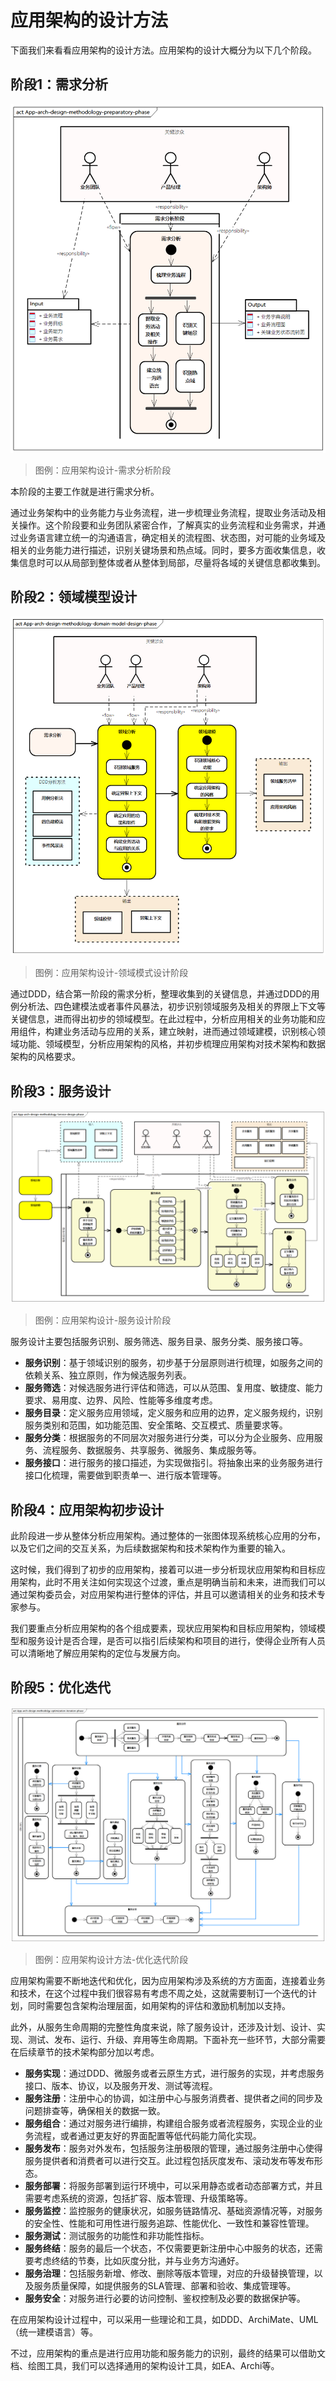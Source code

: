 # 应用架构的设计方法

下面我们来看看应用架构的设计方法。应用架构的设计大概分为以下几个阶段。

## 阶段1：需求分析

![应用架构设计-需求分析阶段](images/App-arch-design-methodology-preparatory-phase.png)

> 图例：应用架构设计-需求分析阶段

本阶段的主要工作就是进行需求分析。

通过业务架构中的业务能力与业务流程，进一步梳理业务流程，提取业务活动及相关操作。这个阶段要和业务团队紧密合作，了解真实的业务流程和业务需求，并通过业务语言建立统一的沟通语言，确定相关的流程图、状态图，对可能的业务域及相关的业务能力进行描述，识别关键场景和热点域。同时，要多方面收集信息，收集信息时可以从局部到整体或者从整体到局部，尽量将各域的关键信息都收集到。

## 阶段2：领域模型设计

![应用架构设计-领域模式设计阶段](images/App-arch-design-methodology-domain-model-design-phase.png)

> 图例：应用架构设计-领域模式设计阶段

通过DDD，结合第一阶段的需求分析，整理收集到的关键信息，并通过DDD的用例分析法、四色建模法或者事件风暴法，初步识别领域服务及相关的界限上下文等关键信息，进而得出初步的领域模型。在此过程中，分析应用相关的业务功能和应用组件，构建业务活动与应用的关系，建立映射，进而通过领域建模，识别核心领域功能、领域模型，分析应用架构的风格，并初步梳理应用架构对技术架构和数据架构的风格要求。

## 阶段3：服务设计

![应用架构设计-服务设计阶段](images/App-arch-design-methodology-Service-design-phase.png)

> 图例：应用架构设计-服务设计阶段

服务设计主要包括服务识别、服务筛选、服务目录、服务分类、服务接口等。

- **服务识别**：基于领域识别的服务，初步基于分层原则进行梳理，如服务之间的依赖关系、独立原则，作为候选服务列表。
- **服务筛选**：对候选服务进行评估和筛选，可以从范围、复用度、敏捷度、能力要求、易用度、边界、风险、性能等多维度考虑。
- **服务目录**：定义服务应用领域，定义服务和应用的边界，定义服务规约，识别服务类别和范围，如功能范围、安全策略、交互模式、质量要求等。
- **服务分类**：根据服务的不同层次对服务进行分类，可以分为企业服务、应用服务、流程服务、数据服务、共享服务、微服务、集成服务等。
- **服务接口**：进行服务的接口描述，为实现做指引。将抽象出来的业务服务进行接口化梳理，需要做到职责单一、进行版本管理等。

## 阶段4：应用架构初步设计

此阶段进一步从整体分析应用架构。通过整体的一张图体现系统核心应用的分布，以及它们之间的交互关系，为后续数据架构和技术架构作为重要的输入。

这时候，我们得到了初步的应用架构，接着可以进一步分析现状应用架构和目标应用架构，此时不用关注如何实现这个过渡，重点是明确当前和未来，进而我们可以通过架构委员会，对应用架构进行整体的评估，并且可以邀请相关的业务和技术专家参与。

我们要重点分析应用架构的各个组成要素，现状应用架构和目标应用架构，领域模型和服务设计是否合理，是否可以指引后续架构和项目的进行，使得企业所有人员可以清晰地了解应用架构的定位与发展方向。

## 阶段5：优化迭代

![应用架构设计方法-优化迭代阶段](images/App-arch-design-methodolgy-optimization-iteration-phase.png)

> 图例：应用架构设计方法-优化迭代阶段

应用架构需要不断地迭代和优化，因为应用架构涉及系统的方方面面，连接着业务和技术，在这个过程中我们很容易有考虑不周之处，这就需要制订一个迭代的计划，同时需要包含架构治理层面，如用架构的评估和激励机制加以支持。

此外，从服务生命周期的完整性角度来说，除了服务设计，还涉及计划、设计、实现、测试、发布、运行、升级、弃用等生命周期。下面补充一些环节，大部分需要在后续章节的技术架构部分加以考虑。

- **服务实现**：通过DDD、微服务或者云原生方式，进行服务的实现，并考虑服务接口、版本、协议，以及服务开发、测试等流程。
- **服务注册**：注册中心的协调，如注册中心与服务消费者、提供者之间的同步及问题排查等，确保相关的数据一致。
- **服务组合**：通过对服务进行编排，构建组合服务或者流程服务，实现企业的业务流程，或者通过更友好的界面配置等低代码能力简化实现。
- **服务发布**：服务对外发布，包括服务注册极限的管理，通过服务注册中心使得服务提供者和消费者可以进行交互。此过程包括灰度发布、滚动发布等发布形态。
- **服务部署**：将服务部署到运行环境中，可以采用静态或者动态部署方式，并且需要考虑系统的资源，包括扩容、版本管理、升级策略等。
- **服务监控**：监控服务的健康状况，如服务链路情况、基础资源情况等，对服务的安全性、性能和可用性进行服务追踪、性能优化、一致性和兼容性管理。
- **服务测试**：测试服务的功能性和非功能性指标。
- **服务终结**：服务的最后一个状态，不仅需要更新注册中心中服务的状态，还需要考虑终结的节奏，比如灰度分批，并与业务方沟通好。
- **服务治理**：包括服务新增、修改、删除等版本管理，对应的升级替换管理，以及服务质量保障，如提供服务的SLA管理、部署和验收、集成管理等。
- **服务安全**：对服务进行必要的访问控制、鉴权控制及必要的数据保护等。

在应用架构设计过程中，可以采用一些理论和工具，如DDD、ArchiMate、UML（统一建模语言）等。

不过，应用架构的重点是进行应用功能和服务能力的识别，最终的结果可以借助文档、绘图工具，我们可以选择通用的架构设计工具，如EA、Archi等。
